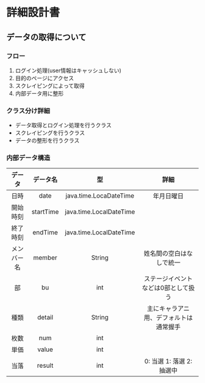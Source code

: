 <!-- coding: utf-8 -->
<!-- vi: set expandtab sw=2 ts=2 -->
# 詳細設計書

## データの取得について
### フロー
1. ログイン処理(user情報はキャッシュしない)
1. 目的のページにアクセス
1. スクレイピングによって取得
1. 内部データ用に整形

### クラス分け詳細
* データ取得とログイン処理を行うクラス
* スクレイピングを行うクラス
* データの整形を行うクラス

### 内部データ構造

|データ|データ名|型|詳細|
|:-:|:-:|:-:|:-:|
|日時|date|java.time.LocaDateTime|年月日曜日|
|開始時刻|startTime|java.time.LocalDateTime||
|終了時刻|endTime|java.time.LocalDateTime||
|メンバー名|member|String|姓名間の空白はなしで統一|
|部|bu|int|ステージイベントなどは0部として扱う|
|種類|detail|String|主にキャラアニ用、デフォルトは通常握手|
|枚数|num|int||
|単価|value|int||
|当落|result|int|0: 当選 1: 落選 2: 抽選中|
